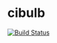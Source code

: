# cibulb

[![Build Status](https://dev.azure.com/wackyknip/cibulb/_apis/build/status/screendriver.cibulb?branchName=master)](https://dev.azure.com/wackyknip/cibulb/_build/latest?definitionId=1?branchName=master)
